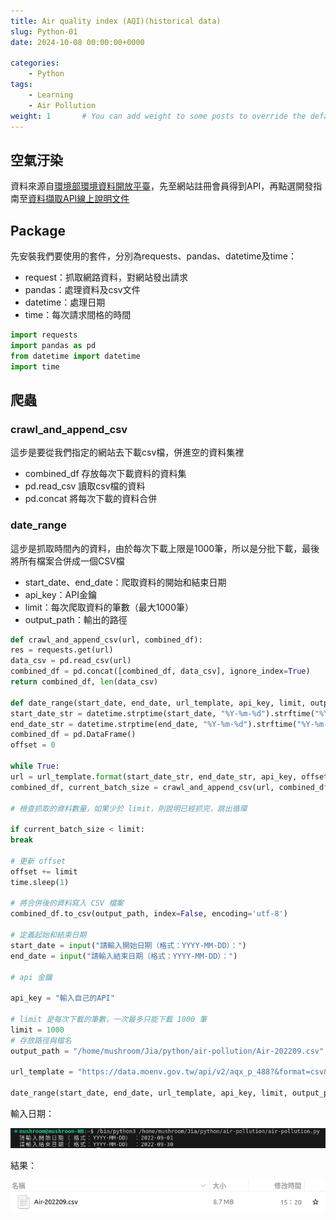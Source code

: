 ```yaml
---
title: Air quality index (AQI)(historical data)
slug: Python-01
date: 2024-10-08 00:00:00+0000

categories:
    - Python
tags:
    - Learning
    - Air Pollution
weight: 1       # You can add weight to some posts to override the default sorting (date descending)
---
```

## **空氣汙染**

資料來源自[環境部環境資料開放平臺](<https://data.moenv.gov.tw/>)，先至網站註冊會員得到API，再點選開發指南至[資料擷取API線上說明文件](<https://data.moenv.gov.tw/swagger/>)

## **Package**

先安裝我們要使用的套件，分別為requests、pandas、datetime及time：
* request：抓取網路資料，對網站發出請求
* pandas：處理資料及csv文件
* datetime：處理日期
* time：每次請求間格的時間

```python
import requests
import pandas as pd
from datetime import datetime
import time
```

## **爬蟲**

### **crawl_and_append_csv**

這步是要從我們指定的網站去下載csv檔，併進空的資料集裡
* combined_df 存放每次下載資料的資料集
* pd.read_csv 讀取csv檔的資料
* pd.concat 將每次下載的資料合併
### **date_range**

這步是抓取時間內的資料，由於每次下載上限是1000筆，所以是分批下載，最後將所有檔案合併成一個CSV檔
* start_date、end_date：爬取資料的開始和結束日期
* api_key：API金鑰
* limit：每次爬取資料的筆數（最大1000筆）
* output_path：輸出的路徑

```python
def crawl_and_append_csv(url, combined_df):
res = requests.get(url)
data_csv = pd.read_csv(url)
combined_df = pd.concat([combined_df, data_csv], ignore_index=True)
return combined_df, len(data_csv)

def date_range(start_date, end_date, url_template, api_key, limit, output_path):
start_date_str = datetime.strptime(start_date, "%Y-%m-%d").strftime("%Y-%m-%d")
end_date_str = datetime.strptime(end_date, "%Y-%m-%d").strftime("%Y-%m-%d")
combined_df = pd.DataFrame()
offset = 0

while True:
url = url_template.format(start_date_str, end_date_str, api_key, offset, limit)
combined_df, current_batch_size = crawl_and_append_csv(url, combined_df)

# 檢查抓取的資料數量，如果少於 limit，則說明已經抓完，跳出循環

if current_batch_size < limit:
break

# 更新 offset
offset += limit
time.sleep(1)

# 將合併後的資料寫入 CSV 檔案
combined_df.to_csv(output_path, index=False, encoding='utf-8')

# 定義起始和結束日期
start_date = input("請輸入開始日期（格式：YYYY-MM-DD）：")
end_date = input("請輸入結束日期（格式：YYYY-MM-DD）：")

# api 金鑰

api_key = "輸入自己的API"

# limit 是每次下載的筆數，一次最多只能下載 1000 筆
limit = 1000
# 存放路徑與檔名
output_path = "/home/mushroom/Jia/python/air-pollution/Air-202209.csv"

url_template = "https://data.moenv.gov.tw/api/v2/aqx_p_488?&format=csv&filters=datacreationdate,GR,{0}|datacreationdate,LE,{1}&api_key={2}&offset={3}&limit={4}"

date_range(start_date, end_date, url_template, api_key, limit, output_path)
```

輸入日期：

![](1.png)

結果：

![](2.png)